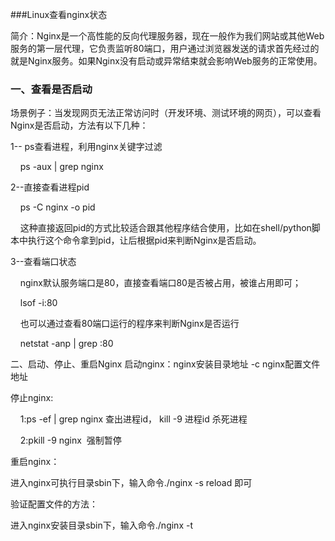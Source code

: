 ###Linux查看nginx状态

简介：Nginx是一个高性能的反向代理服务器，现在一般作为我们网站或其他Web服务的第一层代理，它负责监听80端口，用户通过浏览器发送的请求首先经过的就是Nginx服务。如果Nginx没有启动或异常结束就会影响Web服务的正常使用。

### 一、查看是否启动
场景例子：当发现网页无法正常访问时（开发环境、测试环境的网页），可以查看Nginx是否启动，方法有以下几种：

1-- ps查看进程，利用nginx关键字过滤

    ps -aux | grep nginx

2--直接查看进程pid

    ps -C nginx -o pid

    这种直接返回pid的方式比较适合跟其他程序结合使用，比如在shell/python脚本中执行这个命令拿到pid，让后根据pid来判断Nginx是否启动。

3--查看端口状态

    nginx默认服务端口是80，直接查看端口80是否被占用，被谁占用即可；

    lsof -i:80

    也可以通过查看80端口运行的程序来判断Nginx是否运行

    netstat -anp | grep :80

二、启动、停止、重启Nginx
启动nginx：nginx安装目录地址 -c nginx配置文件地址

停止nginx:

    1:ps -ef | grep nginx 查出进程id， kill -9 进程id 杀死进程

    2:pkill -9 nginx  强制暂停

重启nginx：

进入nginx可执行目录sbin下，输入命令./nginx -s reload 即可

验证配置文件的方法：

进入nginx安装目录sbin下，输入命令./nginx -t

